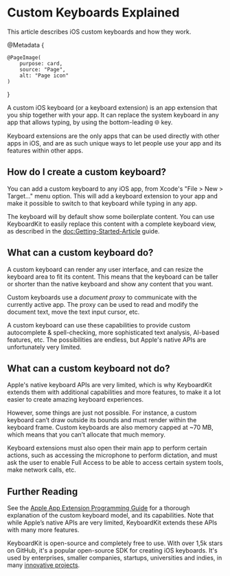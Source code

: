 # Custom Keyboards Explained

This article describes iOS custom keyboards and how they work.

@Metadata {

    @PageImage(
        purpose: card,
        source: "Page",
        alt: "Page icon"
    )
}


A custom iOS keyboard (or a keyboard extension) is an app extension that you ship together with your app. It can replace the system keyboard in any app that allows typing, by using the bottom-leading 🌐 key.

Keyboard extensions are the only apps that can be used directly with other apps in iOS, and are as such unique ways to let people use your app and its features within other apps.


## How do I create a custom keyboard?

You can add a custom keyboard to any iOS app, from Xcode's "File > New > Target..." menu option. This will add a keyboard extension to your app and make it possible to switch to that keyboard while typing in any app.

The keyboard will by default show some boilerplate content. You can use KeyboardKit to easily replace this content with a complete keyboard view, as described in the <doc:Getting-Started-Article> guide.  


## What can a custom keyboard do?

A custom keyboard can render any user interface, and can resize the keyboard area to fit its content. This means that the keyboard can be taller or shorter than the native keyboard and show any content that you want.

Custom keyboards use a *document proxy* to communicate with the currently active app. The proxy can be used to read and modify the document text, move the text input cursor, etc.

A custom keyboard can use these capabilities to provide custom autocomplete & spell-checking, more sophisticated text analysis, AI-based features, etc. The possibilities are endless, but Apple's native APIs are unfortunately very limited.


## What can a custom keyboard not do?

Apple's native keyboard APIs are very limited, which is why KeyboardKit extends them with additional capabilities and more features, to make it a lot easier to create amazing keyboard experiences.

However, some things are just not possible. For instance, a custom keyboard can’t draw outside its bounds and must render within the keyboard frame. Custom keyboards are also memory capped at ~70 MB, which means that you can’t allocate that much memory.

Keyboard extensions must also open their main app to perform certain actions, such as accessing the microphone to perform dictation, and must ask the user to enable Full Access to be able to access certain system tools, make network calls, etc.


## Further Reading

See the [Apple App Extension Programming Guide][Article] for a thorough explanation of the custom keyboard model, and its capabilities. Note that while Apple’s native APIs are very limited, KeyboardKit extends these APIs with many more features.

KeyboardKit is open-source and completely free to use. With over 1,5k stars on GitHub, it's a popular open-source SDK for creating iOS keyboards. It's used by enterprises, smaller companies, startups, universities and indies, in many [innovative projects](https://keyboardkit.com/case-studies).


[Article]: https://developer.apple.com/library/archive/documentation/General/Conceptual/ExtensibilityPG/CustomKeyboard.html

